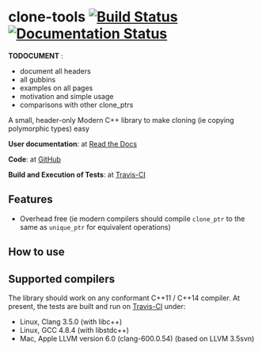 # clone-tools [![Build Status](https://travis-ci.org/tonyelewis/clone-tools.svg?branch=master)](https://travis-ci.org/tonyelewis/clone-tools) [![Documentation Status](https://readthedocs.org/projects/clone-tools/badge/?version=latest)](http://clone-tools.readthedocs.io/en/latest/?badge=latest)

**TODOCUMENT** :

 * document all headers
 * all gubbins
 * examples on all pages
 * motivation and simple usage
 * comparisons with other clone_ptrs

A small, header-only Modern C++ library to make cloning (ie copying polymorphic types) easy

**User documentation**: at [Read the Docs](http://clone-tools.readthedocs.io/en/latest/ "The CATH Tools user documentation at Read the Docs")

**Code**: at [GitHub](https://github.com/tonyelewis/clone-tools "The clone-tools GitHub respository")

**Build and Execution of Tests**: at [Travis-CI](https://travis-ci.org/tonyelewis/clone-tools "The clone-tools Travis-CI builds")

Features
--------

 * Overhead free (ie modern compilers should compile `clone_ptr` to the same as `unique_ptr` for equivalent operations)

How to use
----------

Supported compilers
-------------------

The library should work on any conformant C++11 / C++14 compiler. At present, the tests are built and run on [Travis-CI](https://travis-ci.org/tonyelewis/clone-tools "The clone-tools Travis-CI builds") under:

 * Linux, Clang 3.5.0 (with libc++)
 * Linux, GCC 4.8.4 (with libstdc++)
 * Mac, Apple LLVM version 6.0 (clang-600.0.54) (based on LLVM 3.5svn)
